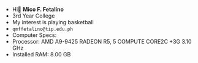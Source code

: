 - Hi👋
 **Mico F. Fetalino**
- 3rd Year College
- My interest is playing basketball
- `qmffetalino@tip.edu.ph`
- Computer Specs:
- Processor: AMD A9-9425 RADEON R5, 5 COMPUTE CORE2C +3G 3.10 GHz
- Installed RAM: 8.00 GB


<!---
mfetalino-tip/mfetalino-tip is a ✨ special ✨ repository because its `README.md` (this file) appears on your GitHub profile.
You can click the Preview link to take a look at your changes.
--->
